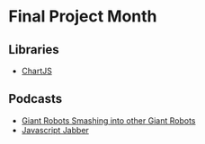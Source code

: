 # Final Project Month

## Libraries
+ [ChartJS](http://www.chartjs.org/)

## Podcasts
+ [Giant Robots Smashing into other Giant Robots](http://giantrobots.fm)
+ [Javascript Jabber](https://devchat.tv/js-jabber/)